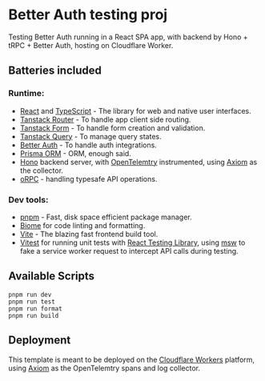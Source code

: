 # Better Auth testing proj

Testing Better Auth running in a React SPA app, with backend by Hono + tRPC + Better Auth, hosting on Cloudflare Worker.

## Batteries included

### Runtime:

- [React](https://reactjs.org) and [TypeScript](https://www.typescriptlang.org/) - The library for web and native user interfaces.
- [Tanstack Router](https://tanstack.com/router/) - To handle app client side routing.
- [Tanstack Form](https://tanstack.com/form/) - To handle form creation and validation.
- [Tanstack Query](https://) - To manage query states.
- [Better Auth](https://www.better-auth.com/) - To handle auth integrations.
- [Prisma ORM](https://prisma.io) - ORM, enough said.
- [Hono](https://hono.dev) backend server, with [OpenTelemtry](https://opentelemetry.io/) instrumented, using [Axiom](https://axiom.co) as the collector.
- [oRPC](https://orpc.unnoq.com/) - handling typesafe API operations.

### Dev tools:

- [pnpm](https://pnpm.io) - Fast, disk space efficient package manager.
- [Biome](https://biomejs.dev/) for code linting and formatting.
- [Vite](https://vitejs.dev/) - The blazing fast frontend build tool.
- [Vitest](https://vitest.dev/) for running unit tests with [React Testing Library](https://testing-library.com/docs/react-testing-library/intro/),
using [msw](https://mswjs.io/) to fake a service worker request to intercept API calls during testing.

## Available Scripts

```shell
pnpm run dev
pnpm run test
pnpm run format
pnpm run build
```

## Deployment

This template is meant to be deployed on the [Cloudflare Workers](https://workers.cloudflare.com) platform, using [Axiom](https://axiom.co)
as the OpenTelemtry spans and log collector.
